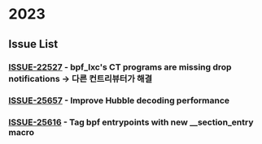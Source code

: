 # 2023

## Issue List
### [ISSUE-22527](./ISSUE-22527/ISSUE-22527.md) - bpf_lxc's CT programs are missing drop notifications -> 다른 컨트리뷰터가 해결
### [ISSUE-25657](./ISSUE-25657/ISSUE-25657.md) - Improve Hubble decoding performance
### [ISSUE-25616](./ISSUE-25616/ISSUE-25616.md) - Tag bpf entrypoints with new __section_entry macro

